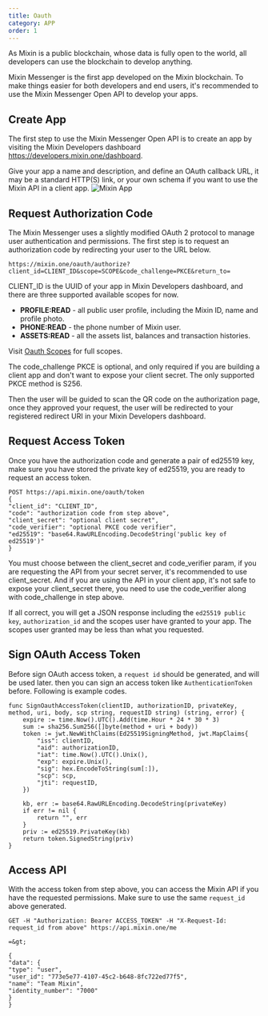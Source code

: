 ```yaml
---
title: Oauth
category: APP
order: 1
---
```


As Mixin is a public blockchain, whose data is fully open to the world, all developers can use the blockchain to develop anything.

Mixin Messenger is the first app developed on the Mixin blockchain. To make things easier for both developers and end users, it's recommended to use the Mixin Messenger Open API to develop your apps.

## Create App

The first step to use the Mixin Messenger Open API is to create an app by visiting the Mixin Developers dashboard https://developers.mixin.one/dashboard.

Give your app a name and description, and define an OAuth callback URL, it may be a standard HTTP(S) link, or your own schema if you want to use the Mixin API in a client app. ![Mixin App](https://images.mixin.one/SWLWR9P7zQ2vu_BfNEBGFmZtQVKWj7fJu156FaVytQgdRghW8mUT7ar62jkvyY7W2vCccljlLtPP3OTSkaJAa1w)

## Request Authorization Code

The Mixin Messenger uses a slightly modified OAuth 2 protocol to manage user authentication and permissions. The first step is to request an authorization code by redirecting your user to the URL below.

`https://mixin.one/oauth/authorize?client_id=CLIENT_ID&scope=SCOPE&code_challenge=PKCE&return_to=`

CLIENT_ID is the UUID of your app in Mixin Developers dashboard, and there are three supported available scopes for now.

* <strong>PROFILE:READ</strong> - all public user profile, including the Mixin ID, name and profile photo.
* <strong>PHONE:READ</strong> - the phone number of Mixin user.</li>
* <strong>ASSETS:READ</strong> - all the assets list, balances and transaction histories.

Visit [Oauth Scopes](/api/b-apps/oauth-scopes/) for full scopes.

The code_challenge PKCE is optional, and only required if you are building a client app and don't want to expose your client secret. The only supported PKCE method is S256.

Then the user will be guided to scan the QR code on the authorization page, once they approved your request, the user will be redirected to your registered redirect URI in your Mixin Developers dashboard.

## Request Access Token

Once you have the authorization code and generate a pair of ed25519 key, make sure you have stored the private key of ed25519, you are ready to request an access token.

```
POST https://api.mixin.one/oauth/token
{
"client_id": "CLIENT_ID",
"code": "authorization code from step above",
"client_secret": "optional client secret",
"code_verifier": "optional PKCE code verifier",
"ed25519": "base64.RawURLEncoding.DecodeString('public key of ed25519')"
}
```

You must choose between the client_secret and code_verifier param, if you are requesting the API from your secret server, it's recommended to use client_secret. And if you are using the API in your client app, it's not safe to expose your client_secret there, you need to use the code_verifier along with code_challenge in step above.

If all correct, you will get a JSON response including the `ed25519 public key`, `authorization_id` and the scopes user have granted to your app. The scopes user granted may be less than what you requested.

## Sign OAuth Access Token

Before sign OAuth access token, a `request id` should be generated, and will be used later. then you can sign an access token like `AuthenticationToken` before. Following is example codes.

``` Golang
func SignOauthAccessToken(clientID, authorizationID, privateKey, method, uri, body, scp string, requestID string) (string, error) {
	expire := time.Now().UTC().Add(time.Hour * 24 * 30 * 3)
	sum := sha256.Sum256([]byte(method + uri + body))
	token := jwt.NewWithClaims(Ed25519SigningMethod, jwt.MapClaims{
		"iss": clientID,
		"aid": authorizationID,
		"iat": time.Now().UTC().Unix(),
		"exp": expire.Unix(),
		"sig": hex.EncodeToString(sum[:]),
		"scp": scp,
		"jti": requestID,
	})

	kb, err := base64.RawURLEncoding.DecodeString(privateKey)
	if err != nil {
		return "", err
	}
	priv := ed25519.PrivateKey(kb)
	return token.SignedString(priv)
}
```

## Access API

With the access token from step above, you can access the Mixin API if you have the requested permissions. Make sure to use the same `request_id` above generated.

```
GET -H "Authorization: Bearer ACCESS_TOKEN" -H "X-Request-Id: request_id from above" https://api.mixin.one/me

=&gt;

{
"data": {
"type": "user",
"user_id": "773e5e77-4107-45c2-b648-8fc722ed77f5",
"name": "Team Mixin",
"identity_number": "7000"
}
}
```
